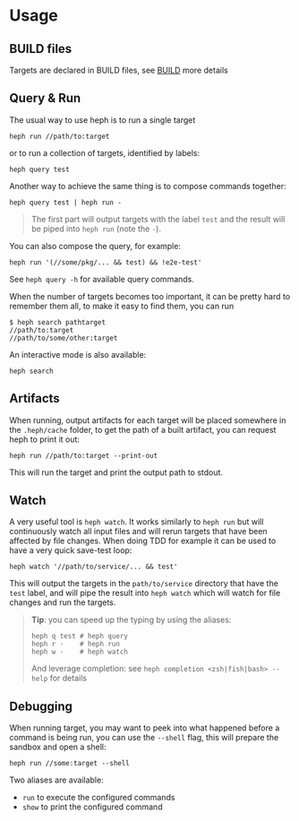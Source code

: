 # Usage

## BUILD files

Targets are declared in BUILD files, see [BUILD](./06-build-file.md) more details 

## Query & Run

The usual way to use heph is to run a single target

```shell
heph run //path/to:target
```

or to run a collection of targets, identified by labels:

```shell
heph query test
```

Another way to achieve the same thing is to compose commands together:

```shell
heph query test | heph run -
```

> The first part will output targets with the label `test` and the result will be piped into `heph run` (note the `-`).

You can also compose the query, for example:

```shell
heph run '(//some/pkg/... && test) && !e2e-test' 
```

See `heph query -h` for available query commands.

When the number of targets becomes too important, it can be pretty hard to remember them all, to make it easy to find them, you can run

```shell
$ heph search pathtarget
//path/to:target
//path/to/some/other:target
```

An interactive mode is also available:

```shell
heph search
```

## Artifacts

When running, output artifacts for each target will be placed somewhere in the `.heph/cache` folder, to get the path of a built artifact, you can request heph to print it out:

```shell
heph run //path/to:target --print-out
```

This will run the target and print the output path to stdout.

## Watch

A very useful tool is `heph watch`. It works similarly to `heph run` but will continuously watch all input files and will rerun targets that have been affected by file changes. When doing TDD for example it can be used to have a very quick save-test loop:

```shell
heph watch '//path/to/service/... && test'
```

This will output the targets in the `path/to/service` directory that have the `test` label, and will pipe the result into `heph watch` which will watch for file changes and run the targets. 

> **Tip**: you can speed up the typing by using the aliases: 
> ```shell
> heph q test # heph query 
> heph r -    # heph run
> heph w -    # heph watch
> ```
> And leverage completion: see `heph completion <zsh|fish|bash> --help` for details

## Debugging

When running target, you may want to peek into what happened before a command is being run, you can use the `--shell` flag, this will prepare the sandbox and open a shell:

```shell
heph run //some:target --shell
```

Two aliases are available:
- `run` to execute the configured commands
- `show` to print the configured command
